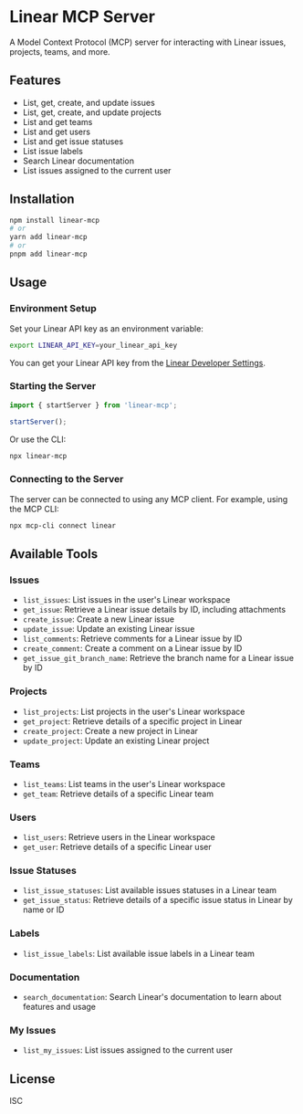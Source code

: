 # Linear MCP Server

A Model Context Protocol (MCP) server for interacting with Linear issues, projects, teams, and more.

## Features

- List, get, create, and update issues
- List, get, create, and update projects
- List and get teams
- List and get users
- List and get issue statuses
- List issue labels
- Search Linear documentation
- List issues assigned to the current user

## Installation

```bash
npm install linear-mcp
# or
yarn add linear-mcp
# or
pnpm add linear-mcp
```

## Usage

### Environment Setup

Set your Linear API key as an environment variable:

```bash
export LINEAR_API_KEY=your_linear_api_key
```

You can get your Linear API key from the [Linear Developer Settings](https://linear.app/settings/api).

### Starting the Server

```javascript
import { startServer } from 'linear-mcp';

startServer();
```

Or use the CLI:

```bash
npx linear-mcp
```

### Connecting to the Server

The server can be connected to using any MCP client. For example, using the MCP CLI:

```bash
npx mcp-cli connect linear
```

## Available Tools

### Issues

- `list_issues`: List issues in the user's Linear workspace
- `get_issue`: Retrieve a Linear issue details by ID, including attachments
- `create_issue`: Create a new Linear issue
- `update_issue`: Update an existing Linear issue
- `list_comments`: Retrieve comments for a Linear issue by ID
- `create_comment`: Create a comment on a Linear issue by ID
- `get_issue_git_branch_name`: Retrieve the branch name for a Linear issue by ID

### Projects

- `list_projects`: List projects in the user's Linear workspace
- `get_project`: Retrieve details of a specific project in Linear
- `create_project`: Create a new project in Linear
- `update_project`: Update an existing Linear project

### Teams

- `list_teams`: List teams in the user's Linear workspace
- `get_team`: Retrieve details of a specific Linear team

### Users

- `list_users`: Retrieve users in the Linear workspace
- `get_user`: Retrieve details of a specific Linear user

### Issue Statuses

- `list_issue_statuses`: List available issues statuses in a Linear team
- `get_issue_status`: Retrieve details of a specific issue status in Linear by name or ID

### Labels

- `list_issue_labels`: List available issue labels in a Linear team

### Documentation

- `search_documentation`: Search Linear's documentation to learn about features and usage

### My Issues

- `list_my_issues`: List issues assigned to the current user

## License

ISC